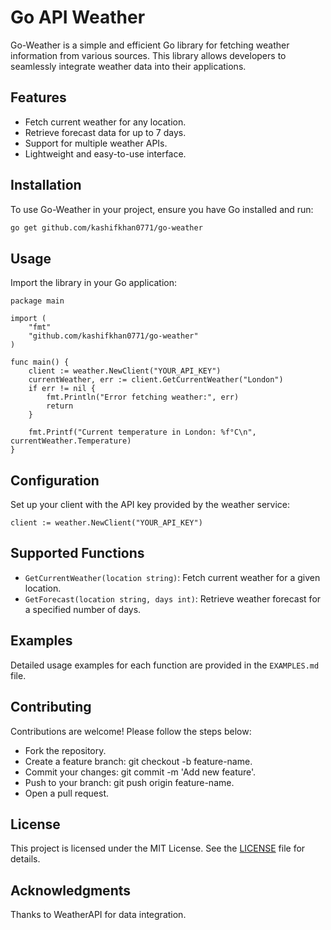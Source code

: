 # Go API Weather

Go-Weather is a simple and efficient Go library for fetching weather information from various sources. This library allows developers to seamlessly integrate weather data into their applications.

## Features
- Fetch current weather for any location.
- Retrieve forecast data for up to 7 days.
- Support for multiple weather APIs.
- Lightweight and easy-to-use interface.

## Installation
To use Go-Weather in your project, ensure you have Go installed and run:
```bash
go get github.com/kashifkhan0771/go-weather
```

## Usage
Import the library in your Go application:


```
package main

import (
    "fmt"
    "github.com/kashifkhan0771/go-weather"
)

func main() {
    client := weather.NewClient("YOUR_API_KEY")
    currentWeather, err := client.GetCurrentWeather("London")
    if err != nil {
        fmt.Println("Error fetching weather:", err)
        return
    }

    fmt.Printf("Current temperature in London: %f°C\n", currentWeather.Temperature)
}
```

## Configuration
Set up your client with the API key provided by the weather service:

```
client := weather.NewClient("YOUR_API_KEY")
```

## Supported Functions
- `GetCurrentWeather(location string)`: Fetch current weather for a given location.
- `GetForecast(location string, days int)`: Retrieve weather forecast for a specified number of days.
## Examples
Detailed usage examples for each function are provided in the `EXAMPLES.md` file.


## Contributing
Contributions are welcome! Please follow the steps below:

- Fork the repository.
- Create a feature branch: git checkout -b feature-name.
- Commit your changes: git commit -m 'Add new feature'.
- Push to your branch: git push origin feature-name.
- Open a pull request.

## License
This project is licensed under the MIT License. See the [LICENSE](https://github.com/kashifkhan0771/go-weather/blob/main/LICENSE) file for details.

## Acknowledgments
Thanks to WeatherAPI for data integration.
